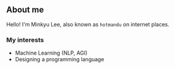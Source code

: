 ## About me
Hello! I'm Minkyu Lee, also known as `hotmandu` on internet places.  
### My interests
- Machine Learning (NLP, AGI)
- Designing a programming language
